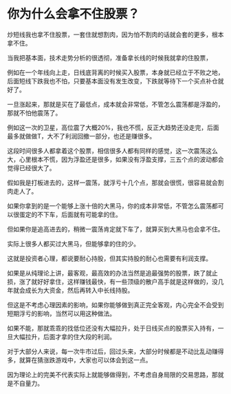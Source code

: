 # 你为什么会拿不住股票？

炒短线我也拿不住股票，一套住就想割肉，因为怕不割肉的话就会套的更多，根本拿不住。

当我把基本面，技术走势分析的很透彻，准备拿长线的时候我就拿的住股票，

例如在一个年线向上走，日线底背离的时候买入股票，本身就已经立于不败之地，后面短线下跌我也不怕，只要基本面没有发生改变，下跌就等待下一个买点补仓就好了。

一旦涨起来，那就是买在了最低点，成本就会非常低，不管怎么震荡都是浮盈的，那就不怕他震荡了。

例如这一次的卫星，高位震了大概20%，我也不慌，反正大趋势还没走完，后面最多就做做T，大不了利润回撤一部分，也还是赚很多。

这段时间很多人都拿着这个股票，相信很多人都有同样的感觉，这一次震荡这么大，心里根本不慌，因为浮盈还是很多，如果没有浮盈支撑，三五个点的波动都会觉得已经很大了。

假如我是打板进去的，这样一震荡，就浮亏十几个点，那就会很慌，很容易就会割肉走人了。

如果你拿到的是一个能够上涨十倍的大黑马，你的成本非常低，不管怎么震荡都可以很蛋定的不下车，后面就有可能拿的住。

但如果你是追高进去的，稍微一震荡肯定就下车了，就算买到大黑马也会拿不住。

实际上很多人都买过大黑马，但能够拿的住的少。

这就是投资者心理，都说要耐心持股，但其实持股的耐心也需要有利润支撑。

如果是从纯理论上讲，最客观，最高效的办法当然是追最强势的股票，跌了就止损，涨了就好好拿住，这样赚钱最快，有一些顶级的散户高手就是这样做的，没几年就会成长为大资金，然后再转入中长线持股。

但这是不考虑心理因素的影响，如果你能够做到真正完全客观，内心完全不会受到短期浮亏的影响，当然可以用这种做法。

如果不能，那就乖乖的找低位还没有大幅拉升，处于日线买点的股票买入持有，一旦大幅拉升，后面才拿的住大段的利润。

对于大部分人来说，每一次牛市过后，回过头来，大部分时候都是不动比乱动赚得多，就算在猜涨跌游戏中，大家也可以体会到这一点。

因为理论上的完美不代表实际上就能够做得到，不考虑自身局限的交易思路，那就是不自量力。